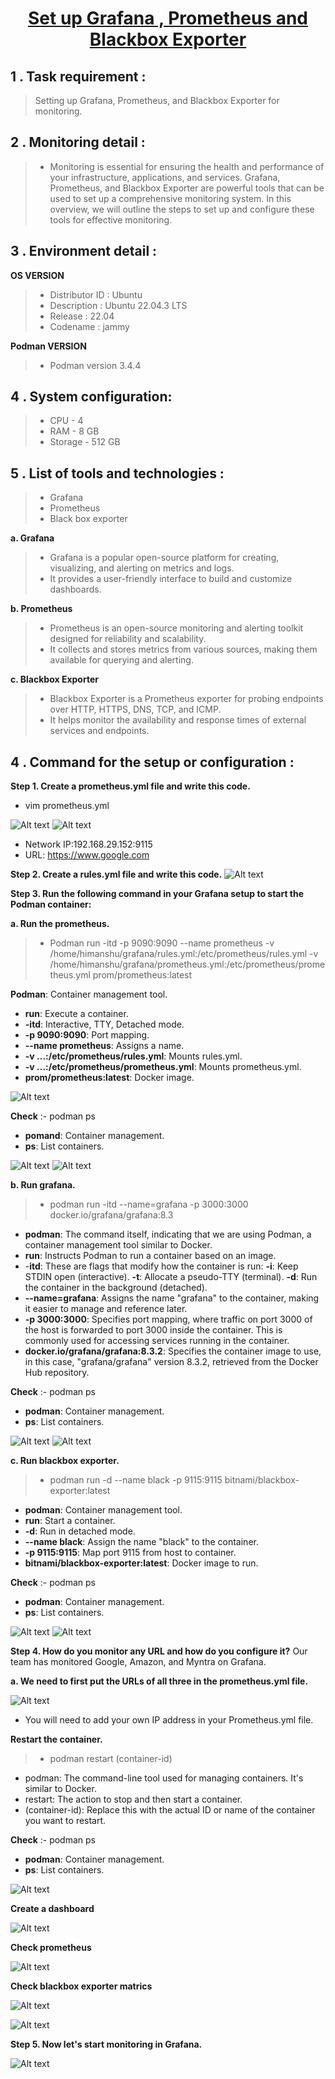 <h1 align="center"><b> <u>Set up Grafana , Prometheus and Blackbox Exporter  </u></b></h1>

## 1 . Task requirement :
> Setting up Grafana, Prometheus, and Blackbox Exporter for monitoring.

## 2 . Monitoring detail :
> - Monitoring is essential for ensuring the health and performance of your infrastructure, applications, and services. Grafana, Prometheus, and Blackbox Exporter are powerful tools that can be used to set up a comprehensive monitoring system. In this overview, we will outline the steps to set up and configure these tools for effective monitoring.

## 3 . Environment detail :
**OS VERSION**
> - Distributor ID : Ubuntu
> - Description : Ubuntu 22.04.3 LTS
> - Release : 22.04
> - Codename : jammy 

**Podman VERSION**
> - Podman version 3.4.4

## 4 . System configuration:
> - CPU - 4
> - RAM - 8 GB
> - Storage - 512 GB

## 5 . List of tools and technologies :
> - Grafana
> - Prometheus
> - Black box exporter


**a. Grafana** 
> - Grafana is a popular open-source platform for creating, visualizing, and alerting on metrics and logs.
> - It provides a user-friendly interface to build and customize dashboards.


**b. Prometheus**
> - Prometheus is an open-source monitoring and alerting toolkit designed for reliability and scalability.
> - It collects and stores metrics from various sources, making them available for querying and alerting.


**c. Blackbox Exporter** 
> - Blackbox Exporter is a Prometheus exporter for probing endpoints over HTTP, HTTPS, DNS, TCP, and ICMP.
> - It helps monitor the availability and response times of external services and endpoints.


## 4 . Command for the setup or configuration : ##  

**Step 1. Create a prometheus.yml file and write this code.**
- vim prometheus.yml

![Alt text](01.png)
![Alt text](11.png)

- Network IP:192.168.29.152:9115
- URL: https://www.google.com


**Step 2. Create a rules.yml file and write this code.**
![Alt text](02.png)

**Step 3. Run the following command in your Grafana setup to start the Podman container:**

**a. Run the prometheus.**
> - Podman run -itd -p 9090:9090 --name prometheus -v /home/himanshu/grafana/rules.yml:/etc/prometheus/rules.yml -v /home/himanshu/grafana/prometheus.yml:/etc/prometheus/prometheus.yml prom/prometheus:latest

**Podman**: Container management tool.

- **run**: Execute a container.
- **-itd**: Interactive, TTY, Detached mode.
- **-p 9090:9090**: Port mapping.
- **--name prometheus**: Assigns a name.
- **-v ...:/etc/prometheus/rules.yml**: Mounts rules.yml.
- **-v ...:/etc/prometheus/prometheus.yml**: Mounts prometheus.yml.
- **prom/prometheus:latest**: Docker image.

![Alt text](03.png)

**Check**  :-  podman ps
- **pomand**: Container management.
- **ps**: List containers.

![Alt text](04.png)
![Alt text](05.png)

**b. Run grafana.**
> - podman run -itd --name=grafana -p 3000:3000 docker.io/grafana/grafana:8.3


- **podman**: The command itself, indicating that we are using Podman, a container management tool similar to Docker.
- **run**: Instructs Podman to run a container based on an image.
- -**itd**: These are flags that modify how the container is run:
**-i**: Keep STDIN open (interactive).
**-t**: Allocate a pseudo-TTY (terminal).
**-d**: Run the container in the background (detached).
- **--name=grafana**: Assigns the name "grafana" to the container, making it easier to manage and reference later.
- **-p 3000:3000**: Specifies port mapping, where traffic on port 3000 of the host is forwarded to port 3000 inside the container. This is commonly used for accessing services running in the container.
- **docker.io/grafana/grafana:8.3.2**: Specifies the container image to use, in this case, "grafana/grafana" version 8.3.2, retrieved from the Docker Hub repository.


**Check** :- podman ps
- **podman**: Container management.
- **ps**: List containers.

![Alt text](06.png)
![Alt text](07.png)

**c.  Run blackbox exporter.**
> - podman run -d --name black -p 9115:9115  bitnami/blackbox-exporter:latest

- **podman**: Container management tool.
- **run**: Start a container.
- **-d**: Run in detached mode.
- **--name black**: Assign the name "black" to the container.
- **-p 9115:9115**: Map port 9115 from host to container.
- **bitnami/blackbox-exporter:latest**: Docker image to run.

**Check** :- podman ps
- **podman**: Container management.
- **ps**: List containers.

![Alt text](08.png)
![Alt text](09.png)

**Step 4. How do you monitor any URL and how do you configure it?**
Our team has monitored Google, Amazon, and Myntra on Grafana.

**a. We need to first put the URLs of all three in the prometheus.yml file.**

![Alt text](10.png)

- You will need to add your own IP address in your Prometheus.yml file.


**Restart the container.** 

> - podman restart (container-id)
- podman: The command-line tool used for managing containers. It's similar to Docker.
- restart: The action to stop and then start a container.
- (container-id): Replace this with the actual ID or name of the container you want to restart.

**Check** :- podman ps
- **podman**: Container management.
- **ps**: List containers.

![Alt text](111.png)

**Create a dashboard** 

![Alt text](12.png)

**Check prometheus**

![Alt text](13.png)

**Check blackbox exporter matrics**

![Alt text](14.png)

![Alt text](15.png)


**Step 5. Now let's start monitoring in Grafana.**

![Alt text](16.png)


